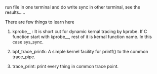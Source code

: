 run file in one terminal and do write sync in other terminal, see the results.....

There are few things to learn here 

1. kprobe__ : It is short cut for dynamic kernal tracing by kprobe. If C function start with kprobe__, rest of it is kernal function name. In this case sys_sync.
 
2. bpf_trace_printk: A simple kernel facility for printf() to the common trace_pipe.

3. trace_print: print every thing in common trace point.
